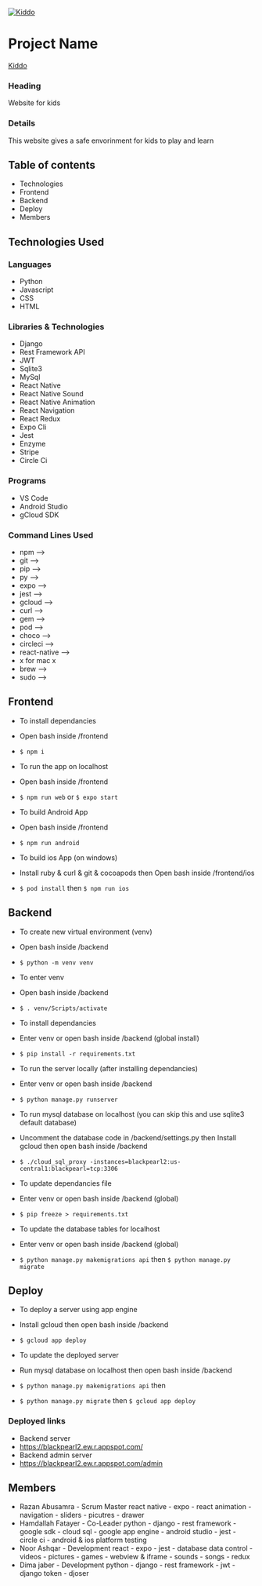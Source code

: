 [![Kiddo](https://i.postimg.cc/wTKffWZb/kiddo.png)](https://blackpearl2.ew.r.appspot.com/)

# Project Name #
[Kiddo](https://blackpearl2.ew.r.appspot.com/)

### Heading ###
Website for kids

### Details ###
This website gives a safe envorinment for kids to play and learn

## Table of contents ##
* Technologies
* Frontend
* Backend
* Deploy
* Members

## Technologies Used ##
### Languages ###
* Python
* Javascript
* CSS
* HTML
### Libraries & Technologies ###
* Django
* Rest Framework API
* JWT
* Sqlite3
* MySql
* React Native
* React Native Sound
* React Native Animation
* React Navigation
* React Redux
* Expo Cli
* Jest
* Enzyme
* Stripe
* Circle Ci
### Programs ###
* VS Code
* Android Studio
* gCloud SDK
### Command Lines Used ###
* npm -->
* git -->
* pip -->
* py -->
* expo -->
* jest -->
* gcloud -->
* curl -->
* gem -->
* pod -->
* choco -->
* circleci -->
* react-native -->
* x for mac x
* brew -->
* sudo -->

## Frontend ##
* To install dependancies
* Open bash inside /frontend
* `$ npm i`

* To run the app on localhost
* Open bash inside /frontend
* `$ npm run web` or `$ expo start`

* To build Android App
* Open bash inside /frontend
* `$ npm run android`

* To build ios App (on windows)
* Install ruby & curl & git & cocoapods then Open bash inside /frontend/ios
* `$ pod install` then `$ npm run ios`


## Backend ##
* To create new virtual environment (venv)
* Open bash inside /backend
* `$ python -m venv venv`

* To enter venv
* Open bash inside /backend
* `$ . venv/Scripts/activate`

* To install dependancies
* Enter venv or open bash inside /backend (global install)
* `$ pip install -r requirements.txt`

* To run the server locally (after installing dependancies)
* Enter venv or open bash inside /backend
* `$ python manage.py runserver`

* To run mysql database on localhost (you can skip this and use sqlite3 default database)
* Uncomment the database code in /backend/settings.py then Install gcloud then open bash inside /backend
* `$ ./cloud_sql_proxy -instances=blackpearl2:us-central1:blackpearl=tcp:3306`

* To update dependancies file
* Enter venv or open bash inside /backend (global)
* `$ pip freeze > requirements.txt`

* To update the database tables for localhost
* Enter venv or open bash inside /backend (global)
* `$ python manage.py makemigrations api` then `$ python manage.py migrate`

## Deploy ##
* To deploy a server using app engine
* Install gcloud then open bash inside /backend
* `$ gcloud app deploy`

* To update the deployed server
* Run mysql database on localhost then open bash inside /backend
* `$ python manage.py makemigrations api` then
* `$ python manage.py migrate` then `$ gcloud app deploy`

### Deployed links ###
* Backend server
* https://blackpearl2.ew.r.appspot.com/
* Backend admin server
* https://blackpearl2.ew.r.appspot.com/admin

## Members ##
* Razan Abusamra - Scrum Master
react native - expo - react animation - navigation - sliders - picutres - drawer
* Hamdallah Fatayer - Co-Leader
python - django - rest framework - google sdk - cloud sql - google app engine - android studio - jest - circle ci - android & ios platform testing
* Noor Ashqar - Development
react - expo - jest - database data control - videos - pictures - games - webview & iframe - sounds - songs - redux
* Dima jaber - Development
python - django - rest framework - jwt - django token - djoser 
